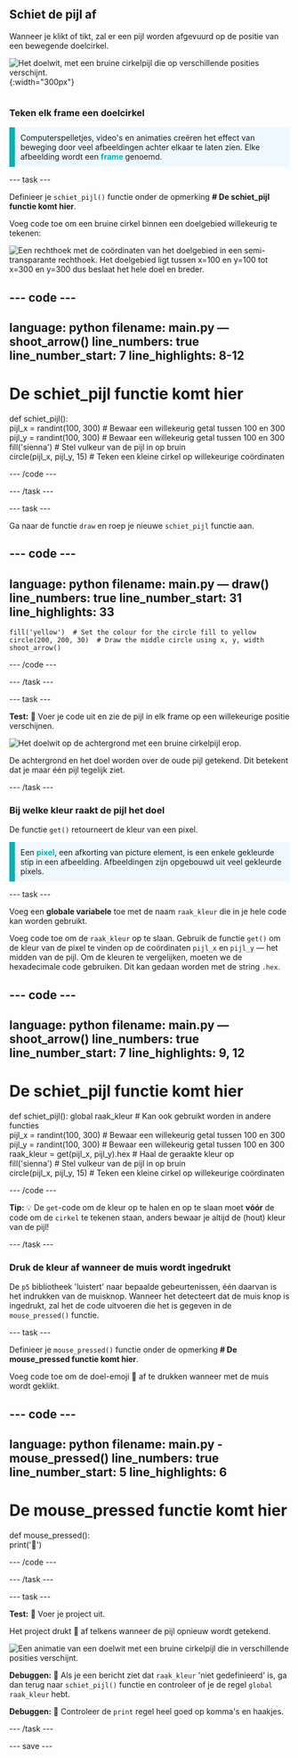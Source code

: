 ## Schiet de pijl af

<div style="display: flex; flex-wrap: wrap">
<div style="flex-basis: 200px; flex-grow: 1; margin-right: 15px;">
Wanneer je klikt of tikt, zal er een pijl worden afgevuurd op de positie van een bewegende doelcirkel. 
</div>
<div>

![Het doelwit, met een bruine cirkelpijl die op verschillende posities verschijnt.](images/fire_arrow.gif){:width="300px"}

</div>
</div>

### Teken elk frame een doelcirkel

<p style="border-left: solid; border-width:10px; border-color: #0faeb0; background-color: aliceblue; padding: 10px;"> Computerspelletjes, video's en animaties creëren het effect van beweging door veel afbeeldingen achter elkaar te laten zien. Elke afbeelding wordt een <span style="color: #0faeb0; font-weight: bold;"> frame </span>genoemd.   
</p>

--- task ---

Definieer je `schiet_pijl()` functie onder de opmerking **# De schiet_pijl functie komt hier**.

Voeg code toe om een bruine cirkel binnen een doelgebied willekeurig te tekenen:

![Een rechthoek met de coördinaten van het doelgebied in een semi-transparante rechthoek. Het doelgebied ligt tussen x=100 en y=100 tot x=300 en y=300 dus beslaat het hele doel en breder.](images/target_area.png)

--- code ---
---
language: python filename: main.py — shoot_arrow() line_numbers: true line_number_start: 7
line_highlights: 8-12
---
# De schiet_pijl functie komt hier
def schiet_pijl():   
pijl_x = randint(100, 300) # Bewaar een willekeurig getal tussen 100 en 300    
pijl_y = randint(100, 300) # Bewaar een willekeurig getal tussen 100 en 300    
fill('sienna') # Stel vulkeur van de pijl in op bruin   
circle(pijl_x, pijl_y, 15) # Teken een kleine cirkel op willekeurige coördinaten

--- /code ---

--- /task ---

--- task ---

Ga naar de functie `draw` en roep je nieuwe `schiet_pijl` functie aan.

--- code ---
---
language: python filename: main.py — draw() line_numbers: true line_number_start: 31
line_highlights: 33
---

    fill('yellow')  # Set the colour for the circle fill to yellow      
    circle(200, 200, 30)  # Draw the middle circle using x, y, width
    shoot_arrow()

--- /code ---

--- /task ---

--- task ---

**Test:** 🔄 Voer je code uit en zie de pijl in elk frame op een willekeurige positie verschijnen.

![Het doelwit op de achtergrond met een bruine cirkelpijl erop.](images/fire_arrow.gif)

De achtergrond en het doel worden over de oude pijl getekend. Dit betekent dat je maar één pijl tegelijk ziet.

--- /task ---

### Bij welke kleur raakt de pijl het doel

De functie `get()` retourneert de kleur van een pixel.

<p style="border-left: solid; border-width:10px; border-color: #0faeb0; background-color: aliceblue; padding: 10px;">
Een <span style="color: #0faeb0; font-weight: bold;">pixel</span>, een afkorting van picture element, is een enkele gekleurde stip in een afbeelding. Afbeeldingen zijn opgebouwd uit veel gekleurde pixels.
</p>

--- task ---

Voeg een **globale variabele** toe met de naam `raak_kleur` die in je hele code kan worden gebruikt.

Voeg code toe om de `raak_kleur` op te slaan. Gebruik de functie `get()` om de kleur van de pixel te vinden op de coördinaten `pijl_x` en `pijl_y` — het midden van de pijl. Om de kleuren te vergelijken, moeten we de hexadecimale code gebruiken. Dit kan gedaan worden met de string `.hex`.

--- code ---
---
language: python filename: main.py — shoot_arrow() line_numbers: true line_number_start: 7
line_highlights: 9, 12
---
# De schiet_pijl functie komt hier
def schiet_pijl(): global raak_kleur # Kan ook gebruikt worden in andere functies  
pijl_x = randint(100, 300) # Bewaar een willekeurig getal tussen 100 en 300    
pijl_y = randint(100, 300) # Bewaar een willekeurig getal tussen 100 en 300 raak_kleur = get(pijl_x, pijl_y).hex # Haal de geraakte kleur op     
fill('sienna') # Stel vulkeur van de pijl in op bruin   
circle(pijl_x, pijl_y, 15) # Teken een kleine cirkel op willekeurige coördinaten

--- /code ---

**Tip:** 💡 De `get`-code om de kleur op te halen en op te slaan moet **vóór** de code om de `cirkel` te tekenen staan, anders bewaar je altijd de (hout) kleur van de pijl!

--- /task ---

### Druk de kleur af wanneer de muis wordt ingedrukt

De `p5` bibliotheek 'luistert' naar bepaalde gebeurtenissen, één daarvan is het indrukken van de muisknop. Wanneer het detecteert dat de muis knop is ingedrukt, zal het de code uitvoeren die het is gegeven in de `mouse_pressed()` functie.

--- task ---

Definieer je `mouse_pressed()` functie onder de opmerking **# De mouse_pressed functie komt hier**.

Voeg code toe om de doel-emoji 🎯 af te drukken wanneer met de muis wordt geklikt.

--- code ---
---
language: python filename: main.py - mouse_pressed() line_numbers: true line_number_start: 5
line_highlights: 6
---

# De mouse_pressed functie komt hier
def mouse_pressed():    
print('🎯')

--- /code ---

--- /task ---

--- task ---

**Test:** 🔄 Voer je project uit.

Het project drukt 🎯 af telkens wanneer de pijl opnieuw wordt getekend.

![Een animatie van een doelwit met een bruine cirkelpijl die in verschillende posities verschijnt.](images/fire_arrow.gif)

**Debuggen:** 🐞 Als je een bericht ziet dat `raak_kleur` 'niet gedefinieerd' is, ga dan terug naar `schiet_pijl()` functie en controleer of je de regel `global raak_kleur` hebt.

**Debuggen:** 🐞 Controleer de `print` regel heel goed op komma's en haakjes.

--- /task ---

--- save ---
